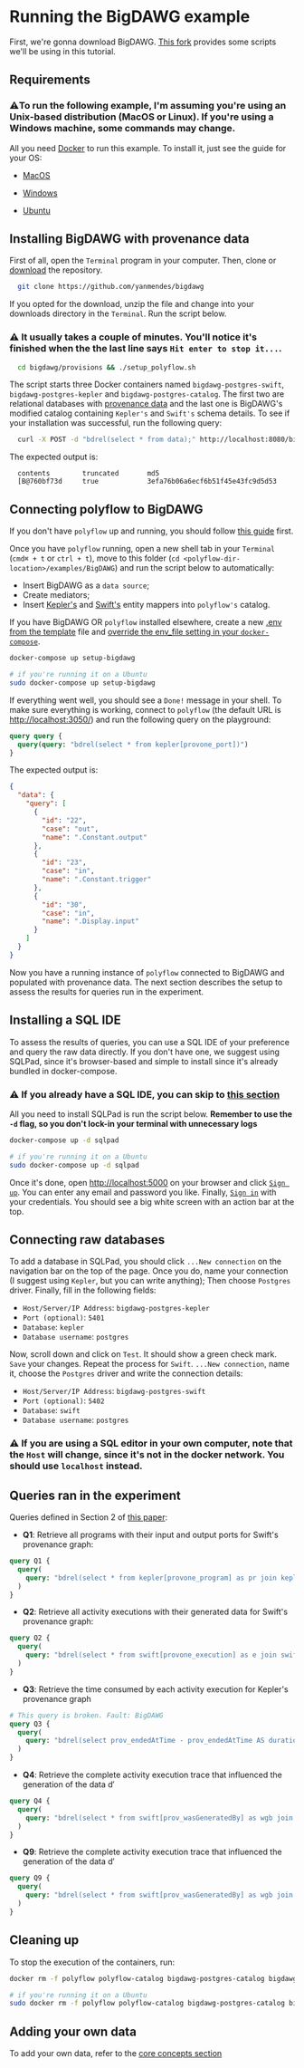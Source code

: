 # Running the BigDAWG example

First, we're gonna download BigDAWG. [This fork](https://github.com/yanmendes/bigdawg) provides some scripts we'll be using in this tutorial.

## Requirements

### ⚠️To run the following example, I'm assuming you're using an Unix-based distribution (MacOS or Linux). If you're using a Windows machine, some commands may change.

All you need [Docker](https://www.docker.com/) to run this example. To install it, just see the guide for your OS:

- [MacOS](https://docs.docker.com/docker-for-mac/install/)

- [Windows](https://docs.docker.com/docker-for-windows/install/)

- [Ubuntu](https://phoenixnap.com/kb/how-to-install-docker-on-ubuntu-18-04)

## Installing BigDAWG with provenance data

First of all, open the `Terminal` program in your computer. Then, clone or [download](https://github.com/yanmendes/bigdawg/archive/master.zip) the repository.

```sh
  git clone https://github.com/yanmendes/bigdawg
```

If you opted for the download, unzip the file and change into your downloads directory in the `Terminal`. Run the script below.

### ⚠️ It usually takes a couple of minutes. You'll notice it's finished when the the last line says `Hit enter to stop it...`.

```sh
  cd bigdawg/provisions && ./setup_polyflow.sh
```

The script starts three Docker containers named `bigdawg-postgres-swift`, `bigdawg-postgres-kepler` and `bigdawg-postgres-catalog`. The first two are relational databases with [provenance data](../Provenance) and the last one is BigDAWG's modified catalog containing `Kepler's` and `Swift's` schema details. To see if your installation was successful, run the following query:

```sh
  curl -X POST -d "bdrel(select * from data);" http://localhost:8080/bigdawg/query/
```

The expected output is:

```
  contents        truncated       md5
  [B@760bf73d     true            3efa76b06a6ecf6b51f45e43fc9d5d53
```

## Connecting polyflow to BigDAWG

If you don't have `polyflow` up and running, you should follow [this guide](https://github.com/yanmendes/polyflow#running-dockerized-version) first.

Once you have `polyflow` running, open a new shell tab in your `Terminal` (`cmd⌘ + t` or `ctrl + t`), move to this folder (`cd <polyflow-dir-location>/examples/BigDAWG`) and run the script below to automatically:

- Insert BigDAWG as a `data source`;
- Create mediators;
- Insert [Kepler's](./Kepler) and [Swift's](./Swift) entity mappers into `polyflow's` catalog.

If you have BigDAWG OR `polyflow` installed elsewhere, create a new [.env from the template](./.env.sample) file and [override the env_file setting in your `docker-compose`](./docker-compose.yml#L4).

```sh
docker-compose up setup-bigdawg

# if you're running it on a Ubuntu
sudo docker-compose up setup-bigdawg
```

If everything went well, you should see a `Done!` message in your shell. To make sure everything is working, connect to `polyflow` (the default URL is [http://localhost:3050/](http://localhost:3050/)) and run the following query on the playground:

```graphql
query query {
  query(query: "bdrel(select * from kepler[provone_port])")
}
```

The expected output is:

```json
{
  "data": {
    "query": [
      {
        "id": "22",
        "case": "out",
        "name": ".Constant.output"
      },
      {
        "id": "23",
        "case": "in",
        "name": ".Constant.trigger"
      },
      {
        "id": "30",
        "case": "in",
        "name": ".Display.input"
      }
    ]
  }
}
```

Now you have a running instance of `polyflow` connected to BigDAWG and populated with provenance data. The next section describes the setup to assess the results for queries run in the experiment.

## Installing a SQL IDE

To assess the results of queries, you can use a SQL IDE of your preference and query the raw data directly. If you don't have one, we suggest using SQLPad, since it's browser-based and simple to install since it's already bundled in docker-compose.

### **⚠️ If you already have a SQL IDE, you can skip to [this section](#connecting-raw-databases)**

All you need to install SQLPad is run the script below. **Remember to use the `-d` flag, so you don't lock-in your terminal with unnecessary logs**

```sh
docker-compose up -d sqlpad

# if you're running it on a Ubuntu
sudo docker-compose up -d sqlpad
```

Once it's done, open [http://localhost:5000](http://localhost:5000) on your browser and click [`Sign up`](http://localhost:5000/signup). You can enter any email and password you like. Finally, [`Sign in`](http://localhost:5000/signin) with your credentials. You should see a big white screen with an action bar at the top.

## Connecting raw databases

To add a database in SQLPad, you should click `...New connection` on the navigation bar on the top of the page. Once you do, name your connection (I suggest using `Kepler`, but you can write anything); Then choose `Postgres` driver. Finally, fill in the following fields:

- `Host/Server/IP Address`: `bigdawg-postgres-kepler`
- `Port (optional)`: `5401`
- `Database`: `kepler`
- `Database username`: `postgres`

Now, scroll down and click on `Test`. It should show a green check mark. `Save` your changes. Repeat the process for `Swift`. `...New connection`, name it, choose the `Postgres` driver and write the connection details:

- `Host/Server/IP Address`: `bigdawg-postgres-swift`
- `Port (optional)`: `5402`
- `Database`: `swift`
- `Database username`: `postgres`

### **⚠️ If you are using a SQL editor in your own computer, note that the `Host` will change, since it's not in the docker network. You should use `localhost` instead.**

## Queries ran in the experiment

Queries defined in Section 2 of [this paper](https://link.springer.com/chapter/10.1007/978-3-319-40593-3_5):

- **Q1**: Retrieve all programs with their input and output ports for Swift's provenance graph:

```graphql
query Q1 {
  query(
    query: "bdrel(select * from kepler[provone_program] as pr join kepler[provone_port] as p on p.port_id = pr.program_id)"
  )
}
```

- **Q2**: Retrieve all activity executions with their generated data for Swift's provenance graph:

```graphql
query Q2 {
  query(
    query: "bdrel(select * from swift[provone_execution] as e join swift[prov_wasGeneratedBy] as wgb on e.execution_id = wgb.execution_id)"
  )
}
```

- **Q3**: Retrieve the time consumed by each activity execution for Kepler's provenance graph

```graphql
# This query is broken. Fault: BigDAWG
query Q3 {
  query(
    query: "bdrel(select prov_endedAtTime - prov_endedAtTime AS duration from kepler[provone_execution])"
  )
}
```

- **Q4**: Retrieve the complete activity execution trace that influenced the generation of the data d′

```graphql
query Q4 {
  query(
    query: "bdrel(select * from swift[prov_wasGeneratedBy] as wgb join swift[provone_execution] as e on e.execution_id = wgb.execution_id join swift[prov_entity] as ent on ent.entity_id = wgb.entity_id)"
  )
}
```

- **Q9**: Retrieve the complete activity execution trace that influenced the generation of the data d′

```graphql
query Q9 {
  query(
    query: "bdrel(select * from swift[prov_wasGeneratedBy] as wgb join swift[provone_execution] as e on e.execution_id = wgb.execution_id join swift[prov_entity] as ent on ent.entity_id = wgb.entity_id)"
  )
}
```

## Cleaning up

To stop the execution of the containers, run:

```sh
docker rm -f polyflow polyflow-catalog bigdawg-postgres-catalog bigdawg-postgres-swift bigdawg-postgres-kepler

# if you're running it on a Ubuntu
sudo docker rm -f polyflow polyflow-catalog bigdawg-postgres-catalog bigdawg-postgres-swift bigdawg-postgres-kepler
```

## Adding your own data

To add your own data, refer to the [core concepts section](https://github.com/yanmendes/polyflow#core-concepts)
